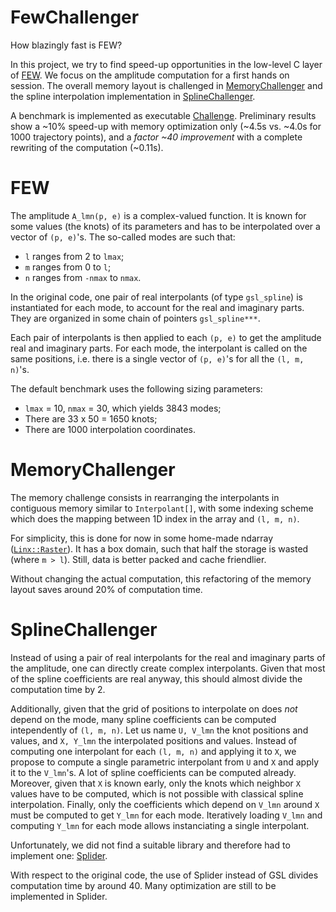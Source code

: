 # FewChallenger

How blazingly fast is FEW?

In this project, we try to find speed-up opportunities in the low-level C layer of [FEW](https://github.com/BlackHolePerturbationToolkit/FastEMRIWaveforms).
We focus on the amplitude computation for a first hands on session.
The overall memory layout is challenged in [MemoryChallenger](MemoryChallenger/MemoryChallenger)
and the spline interpolation implementation in [SplineChallenger](SplineChallenger/SplineChallenger).

A benchmark is implemented as executable [Challenge](Challenger/src/program/Challenge.cpp).
Preliminary results show a ~10% speed-up with memory optimization only (~4.5s vs. ~4.0s for 1000 trajectory points),
and a *factor ~40 improvement* with a complete rewriting of the computation (~0.11s).

# FEW

The amplitude `A_lmn(p, e)` is a complex-valued function.
It is known for some values (the knots) of its parameters and has to be interpolated over a vector of `(p, e)`'s.
The so-called modes are such that:

* `l` ranges from 2 to `lmax`;
* `m` ranges from 0 to `l`;
* `n` ranges from `-nmax` to `nmax`.

In the original code, one pair of real interpolants (of type `gsl_spline`) is instantiated for each mode, to account for the real and imaginary parts.
They are organized in some chain of pointers `gsl_spline***`.

Each pair of interpolants is then applied to each `(p, e)` to get the amplitude real and imaginary parts.
For each mode, the interpolant is called on the same positions, i.e. there is a single vector of `(p, e)`'s for all the `(l, m, n)`'s.

The default benchmark uses the following sizing parameters:

* `lmax` = 10, `nmax` = 30, which yields 3843 modes;
* There are 33 x 50 = 1650 knots;
* There are 1000 interpolation coordinates.

# MemoryChallenger

The memory challenge consists in rearranging the interpolants in contiguous memory similar to `Interpolant[]`,
with some indexing scheme which does the mapping between 1D index in the array and `(l, m, n)`.

For simplicity, this is done for now in some home-made ndarray ([`Linx::Raster`](https://github.com/kabasset/Linx)).
It has a box domain, such that half the storage is wasted (where `m > l`).
Still, data is better packed and cache friendlier.

Without changing the actual computation, this refactoring of the memory layout saves around 20% of computation time.

# SplineChallenger

Instead of using a pair of real interpolants for the real and imaginary parts of the amplitude, one can directly create complex interpolants.
Given that most of the spline coefficients are real anyway, this should almost divide the computation time by 2.

Additionally, given that the grid of positions to interpolate on does *not* depend on the mode, many spline coefficients can be computed intependently of `(l, m, n)`.
Let us name `U, V_lmn` the knot positions and values, and `X, Y_lmn` the interpolated positions and values.
Instead of computing one interpolant for each `(l, m, n)` and applying it to `X`, we propose to compute a single parametric interpolant from `U` and `X` and apply it to the `V_lmn`'s.
A lot of spline coefficients can be computed already.
Moreover, given that `X` is known early, only the knots which neighbor `X` values have to be computed, which is not possible with classical spline interpolation.
Finally, only the coefficients which depend on `V_lmn` around `X` must be computed to get `Y_lmn` for each mode.
Iteratively loading `V_lmn` and computing `Y_lmn` for each mode allows instanciating a single interpolant.

Unfortunately, we did not find a suitable library and therefore had to implement one: [Splider](https://github.com/kabasset/Splider).

With respect to the original code, the use of Splider instead of GSL divides computation time by around 40.
Many optimization are still to be implemented in Splider.
